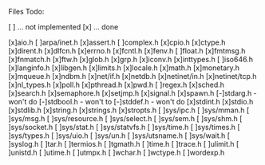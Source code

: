 Files Todo:

[ ] ... not implemented
[x] ... done

[x]aio.h
[ ]arpa/inet.h
[x]assert.h
[ ]complex.h
[x]cpio.h
[x]ctype.h
[x]dirent.h
[x]dlfcn.h
[x]errno.h
[x]fcntl.h
[x]fenv.h
[ ]float.h
[x]fmtmsg.h
[x]fnmatch.h
[x]ftw.h
[x]glob.h
[x]grp.h
[x]iconv.h
[x]inttypes.h
[ ]iso646.h
[x]langinfo.h
[x]libgen.h
[x]limits.h
[x]locale.h
[x]math.h
[x]monetary.h
[x]mqueue.h
[x]ndbm.h
[x]net/if.h
[x]netdb.h
[x]netinet/in.h
[x]netinet/tcp.h
[x]nl_types.h
[x]poll.h
[x]pthread.h
[x]pwd.h
[ ]regex.h
[x]sched.h
[x]search.h
[x]semaphore.h
[x]setjmp.h
[x]signal.h
[x]spawn.h
[-]stdarg.h  - won't do
[-]stdbool.h - won't to
[-]stddef.h  - won't do
[x]stdint.h
[x]stdio.h
[x]stdlib.h
[x]string.h
[x]strings.h
[x]stropts.h
[ ]sys/ipc.h
[ ]sys/mman.h
[ ]sys/msg.h
[ ]sys/resource.h
[ ]sys/select.h
[ ]sys/sem.h
[ ]sys/shm.h
[ ]sys/socket.h
[ ]sys/stat.h
[ ]sys/statvfs.h
[ ]sys/time.h
[ ]sys/times.h
[ ]sys/types.h
[ ]sys/uio.h
[ ]sys/un.h
[ ]sys/utsname.h
[ ]sys/wait.h
[ ]syslog.h
[ ]tar.h
[ ]termios.h
[ ]tgmath.h
[ ]time.h
[ ]trace.h
[ ]ulimit.h
[ ]unistd.h
[ ]utime.h
[ ]utmpx.h
[ ]wchar.h
[ ]wctype.h
[ ]wordexp.h
